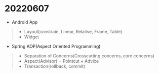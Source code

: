 # 20220607

- Android App
> - Layout(constrain, Linear, Relative, Frame, Table)
> - Widget

- Spring AOP(Aspect Oriented Programming)
> - Separation of Concerns(Crosscutting concerns, core concerns)
> - Aspect(Advisor) = Pointcut + Advice
> - Transaction(rollback, commit)
